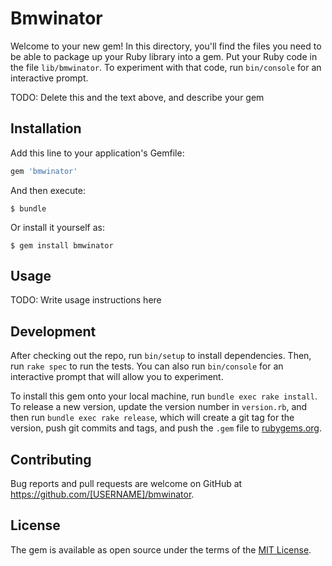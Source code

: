# Bmwinator

Welcome to your new gem! In this directory, you'll find the files you need to be able to package up your Ruby library into a gem. Put your Ruby code in the file `lib/bmwinator`. To experiment with that code, run `bin/console` for an interactive prompt.

TODO: Delete this and the text above, and describe your gem

## Installation

Add this line to your application's Gemfile:

```ruby
gem 'bmwinator'
```

And then execute:

    $ bundle

Or install it yourself as:

    $ gem install bmwinator

## Usage

TODO: Write usage instructions here

## Development

After checking out the repo, run `bin/setup` to install dependencies. Then, run `rake spec` to run the tests. You can also run `bin/console` for an interactive prompt that will allow you to experiment.

To install this gem onto your local machine, run `bundle exec rake install`. To release a new version, update the version number in `version.rb`, and then run `bundle exec rake release`, which will create a git tag for the version, push git commits and tags, and push the `.gem` file to [rubygems.org](https://rubygems.org).

## Contributing

Bug reports and pull requests are welcome on GitHub at https://github.com/[USERNAME]/bmwinator.


## License

The gem is available as open source under the terms of the [MIT License](http://opensource.org/licenses/MIT).

